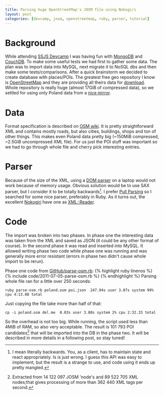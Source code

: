 ```yaml
---
title: Parsing huge OpenStreetMap's JOSM file using Nokogiri 
layout: post
categories: [devcamp, josm, openstreetmap, ruby, parser, tutorial]
---
```


# Background

While attending [SSJS Devcamp](/event/ssjs/devmeetigs/2011/07/04/DevCamp.html)
I was having fun with [MongoDB](http://www.mongodb.org) and
[CouchDB](http://couchdb.apache.org/). To make some useful tests we had first to gather some data.  The plan was to import data into MySQL, next migrate it
to NoSQL dbs and then make some tests/comparisons.  After a quick brainstorm we
decided to create database with places/POIs. The greatest free geo repository I
know is [OpenStreetMap](http://openstreetmap.org) and they are providing all
theirs data for [download](http://wiki.openstreetmap.org/wiki/Downloading_data).
Whole repository is really huge (almost 17GiB of compressed data), so we
settled for using only Poland data from a [nice
mirror](http://download.geofabrik.de/osm/europe/).

# Data

Format specification is described on [OSM
wiki](http://wiki.openstreetmap.org/wiki/JOSM_file_format). It is pretty
straightforward XML and contains mostly roads, but also cities, buildings,
shops and ton of other things. This makes even Poland data pretty big (~150MiB
compressed, ~2.5GiB uncompressed XML file). For us just the POI stuff was
important so we had to go through whole file and cherry pick interesting
entries.

# Parser

Because of the size of the XML, using a [DOM
parser](http://en.wikipedia.org/wiki/XML#Document_Object_Model_.28DOM.29) on a
laptop would not work because of memory usage. Obvious solution would be to use
SAX parser, but I consider it to be totally backwards[^1]. I prefer [Pull
Parsing](http://www.xmlpull.org/) so I searched for some nice parser,
preferably in Ruby. As it turns out, the excellent
[Nokogiri](http://nokogiri.org) have one as
[XML::Reader](http://nokogiri.org/Nokogiri/XML/Reader.html). 

# Code

The import was broken into two phases. In phase one the interesting data was
taken from the XML and saved as JSON (it could be any other format of course).
In the second phase it was read and inserted into MySQL. It allowed writing
phase two code while phase one was running and was generally more error
resistant (errors in phase two didn't cause whole import to be rerun).

Phase one code from [GitHub/parse-osm.rb](https://github.com/rkj/devcamp-ssjs-db/blob/master/osm/parse-osm.rb):
{% highlight ruby linenos %}
{% include code/2011-07-05-parse-osm.rb %}
{% endhighlight %}
Parsing whole file ran for a little over 250 seconds:

    ruby parse-osm.rb poland.osm poi.json  247.94s user 3.07s system 99% cpu 4:13.08 total

Just copying the file take more than half of that:

    cp -i poland.osm del.me  0.03s user 3.80s system 2% cpu 2:32.33 total

So the overhead is not too big. While running, the script used less than 4MiB
of RAM, so also very acceptable. The result is 101 793 POI candidates[^2] that
will be imported into the DB in the phase two. It will be described in more
details in a following post, so stay tuned!

[^1]: I mean literally backwards. You, as a client, has to maintain state and
react appropriately. Is is just wrong. I guess this API was easy to implement,
but the result is a strange to use, and code using it ends up pretty mangled.
[^2]: Extracted from 14 122 097 JOSM 'node's and 89 522 705 XML nodes;that gives processing of
more than 362 440 XML tags per second.

